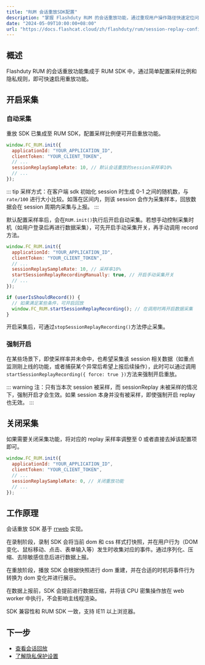 ```yaml
---
title: "RUM 会话重放SDK配置"
description: "掌握 Flashduty RUM 的会话重放功能，通过重现用户操作路径快速定位问题并优化用户体验。"
date: "2024-05-09T10:00:00+08:00"
url: "https://docs.flashcat.cloud/zh/flashduty/rum/session-replay-config"
---
```


## 概述

Flashduty RUM 的会话重放功能集成于 RUM SDK 中，通过简单配置采样比例和隐私规则，即可快速启用重放功能。

## 开启采集

### 自动采集

重放 SDK 已集成至 RUM SDK，配置采样比例便可开启重放功能。

```js
window.FC_RUM.init({
  applicationId: "YOUR_APPLICATION_ID",
  clientToken: "YOUR_CLIENT_TOKEN",
  // ...
  sessionReplaySampleRate: 10, // 默认会话重放的session采样率10%
  // ...
});
```

::: tip
采样方式：在客户端 sdk 初始化 session 时生成 0-1 之间的随机数，与 `rate/100` 进行大小比较。如落在区间内，则该 session 会作为采集样本，回放数据会在 session 周期内采集与上报。
:::

默认配置采样率后，会在`RUM.init()`执行后开启自动采集。若想手动控制采集时机（如用户登录后再进行数据采集），可先开启手动采集开关，再手动调用 record 方法。

```js
window.FC_RUM.init({
  applicationId: "YOUR_APPLICATION_ID",
  clientToken: "YOUR_CLIENT_TOKEN",
  // ...
  sessionReplaySampleRate: 10, // 采样率10%
  startSessionReplayRecordingManually: true, // 开启手动采集开关
  // ...
});

if (userIsShouldRecord()) {
  // 如果满足某些条件，可开启回放
  window.FC_RUM.startSessionReplayRecording(); // 在调用时再开启数据采集
}
```

开启采集后，可通过`stopSessionReplayRecording()`方法停止采集。

### 强制开启

在某些场景下，即使采样率并未命中，也希望采集该 session 相关数据（如重点监测刚上线的功能，或者捕获某个异常后希望上报后续操作），此时可以通过调用
`startSessionReplayRecording({ force: true })`方法来强制开启重放。

::: warning
注：只有当本次 session 被采样，而 sessionReplay 未被采样的情况下，强制开启才会生效。如果 session 本身并没有被采样，即使强制开启 replay 也无效。
:::

## 关闭采集

如果需要关闭采集功能，将对应的 replay 采样率调整至 0 或者直接去掉该配置项即可。

```js
window.FC_RUM.init({
  applicationId: "YOUR_APPLICATION_ID",
  clientToken: "YOUR_CLIENT_TOKEN",
  // ...
  sessionReplaySampleRate: 0, // 关闭重放功能
  // ...
});
```

## 工作原理

会话重放 SDK 基于 [rrweb](https://www.rrweb.io/) 实现。

在录制阶段，录制 SDK 会将当前 dom 和 css 样式打快照，并在用户行为（DOM 变化、鼠标移动、点击、表单输入等）发生时收集对应的事件。通过序列化、压缩、去除敏感信息后进行数据上报。

在重放阶段，播放 SDK 会根据快照进行 dom 重建，并在合适的时机将事件行为转换为 dom 变化并进行展示。

在数据上报前，SDK 会提前进行数据压缩，并将该 CPU 密集操作放在 web worker 中执行，不会影响主线程渲染。

SDK 兼容性和 RUM SDK 一致，支持 IE11 以上浏览器。

## 下一步

- [查看会话回放](https://docs.flashcat.cloud/zh/flashduty/rum/session-replay-explorer)
- [了解隐私保护设置](https://docs.flashcat.cloud/zh/flashduty/rum/privacy-settings)
